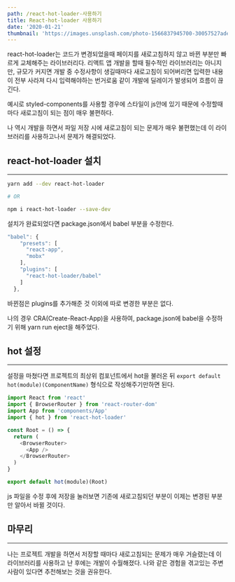 ```yaml
---
path: /react-hot-loader-사용하기
title: React-hot-loader 사용하기
date: '2020-01-21'
thumbnail: 'https://images.unsplash.com/photo-1566837945700-30057527ade0?ixlib=rb-1.2.1&q=85&fm=jpg&crop=entropy&cs=srgb&w=3600'
---
```


react-hot-loader는 코드가 변경되었을때 페이지를 새로고침하지 않고 바뀐 부분만 빠르게 교체해주는 라이브러리다. 리액트 앱 개발을 할때 필수적인 라이브러리는 아니지만, 규모가 커지면 개발 중 수정사항이 생길때마다 새로고침이 되어버리면 입력한 내용이 전부 사라져 다시 입력해야하는 번거로움 같이 개발에 딜레이가 발생되어 흐름이 끊긴다.

예시로 styled-components를 사용할 경우에 스타일이 js안에 있기 때문에 수정할때마다 새로고침이 되는 점이 매우 불편하다.

나 역시 개발을 하면서 파일 저장 시에 새로고침이 되는 문제가 매우 불편했는데 이 라이브러리를 사용하고나서 문제가 해결되었다.

## react-hot-loader 설치

---

```bash
yarn add --dev react-hot-loader

# OR

npm i react-hot-loader --save-dev
```

설치가 완료되었다면 package.json에서 babel 부분을 수정한다.

```js
"babel": {
    "presets": [
      "react-app",
      "mobx"
    ],
    "plugins": [
      "react-hot-loader/babel"
    ]
  },
```

바뀐점은 plugins를 추가해준 것 이외에 따로 변경한 부분은 없다.

나의 경우 CRA(Create-React-App)을 사용하여, package.json에 babel을 수정하기 위해 yarn run eject을 해주었다.

## hot 설정

---

설정을 마쳤다면 프로젝트의 최상위 컴포넌트에서 hot을 불러온 뒤 `export default hot(module)(ComponentName)` 형식으로 작성해주기만하면 된다.

```js
import React from 'react'
import { BrowserRouter } from 'react-router-dom'
import App from 'components/App'
import { hot } from 'react-hot-loader'

const Root = () => {
  return (
    <BrowserRouter>
      <App />
    </BrowserRouter>
  )
}

export default hot(module)(Root)
```

js 파일을 수정 후에 저장을 눌러보면 기존에 새로고침되던 부분이 이제는 변경된 부분만 알아서 바뀔 것이다.

## 마무리

---

나는 프로젝트 개발을 하면서 저장할 때마다 새로고침되는 문제가 매우 거슬렸는데 이 라이브러리를 사용하고 난 후에는 개발이 수월해졌다. 나와 같은 경험을 겪고있는 주변사람이 있다면 추천해보는 것을 권유한다.
